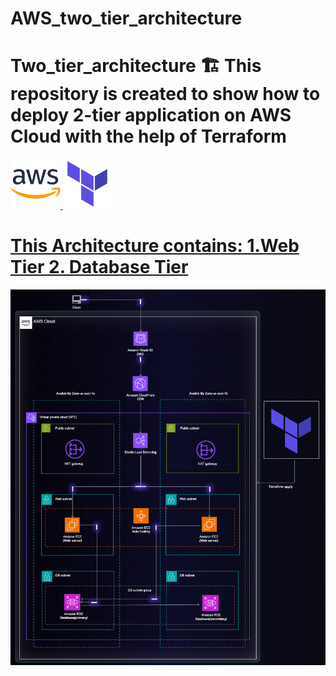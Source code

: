 # AWS_two_tier_architecture

# Two_tier_architecture 🏗 This repository is created to show how to deploy 2-tier application on AWS Cloud with the help of Terraform
<a href="https://aws.amazon.com" target="_blank" rel="noreferrer"> <img src="https://raw.githubusercontent.com/devicons/devicon/master/icons/amazonwebservices/amazonwebservices-original-wordmark.svg" alt="aws" width="80" height="80"/> </a>  <a href="https://www.terraform.io/" target="_blank" rel="noreferrer"> <img src="https://raw.githubusercontent.com/devicons/devicon/master/icons/terraform/terraform-original.svg" alt="Terraform" width="80" height="80"/> 
# This Architecture contains: 1.Web Tier 2. Database Tier
![](https://github.com/Sanam02/AWS_two_tier_architecture/blob/main/images/2tierarchitecture.gif)
